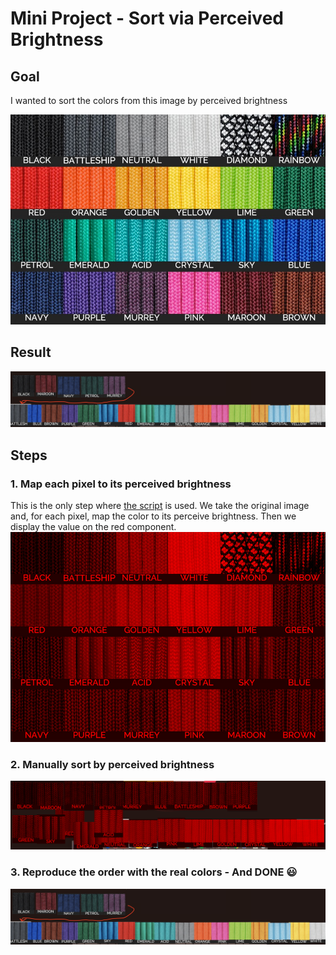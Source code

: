 # Mini Project - Sort via Perceived Brightness

## Goal
I wanted to sort the colors from this image by perceived brightness

![original](https://github.com/FlorianKempenich/PerceivedBrightness/raw/master/paracord.jpg)

## Result
![sorted by perceived brightness](https://github.com/FlorianKempenich/PerceivedBrightness/raw/master/results/sorted_by_perceived_brightness.png)

## Steps

### 1. Map each pixel to its perceived brightness 
This is the only step where [the script](https://github.com/FlorianKempenich/PerceivedBrightness/blob/master/map_to_perceived_brightness.py) is used. We take the original image and, for each pixel, map the color to its perceive brightness. Then we display the value on the red component. 
![mapped to perceived brightness](https://github.com/FlorianKempenich/PerceivedBrightness/raw/master/results/perceived_option_1.png)

### 2. Manually sort by perceived brightness
![mapped to perceived brightness - sorted](https://github.com/FlorianKempenich/PerceivedBrightness/raw/master/results/perceived_option_1_sorted.png)

### 3. Reproduce the order with the real colors - And DONE 😃
![sorted by perceived brightness](https://github.com/FlorianKempenich/PerceivedBrightness/raw/master/results/sorted_by_perceived_brightness.png)